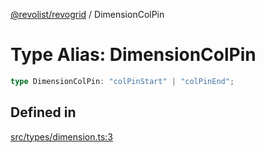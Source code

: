 [@revolist/revogrid](README.md) / DimensionColPin

# Type Alias: DimensionColPin

```ts
type DimensionColPin: "colPinStart" | "colPinEnd";
```

## Defined in

[src/types/dimension.ts:3](https://github.com/revolist/revogrid/blob/5e3002471d0c6a5af7f60949f39b6639df457ad1/src/types/dimension.ts#L3)

